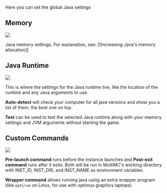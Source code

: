 Here you can set the global Java settings

## Memory

![](https://i.imgur.com/UQFcAKh.png)

Java memory settings. For explanation, see: [[Increasing Java's memory allocation]]

## Java Runtime
![](https://i.imgur.com/TNCsnRB.png)

This is where the settings for the Java runtime live, like the location of the runtime and any Java arguments to use.

**Auto-detect** will check your computer for all java versions and show you a list of them, the best one on top.

**Test** can be used to test the selected Java runtime along with your memory settings and JVM arguments without starting the game.

## Custom Commands
![](https://i.imgur.com/cS5dzDF.png)

**Pre-launch command** runs before the instance launches and **Post-exit command** runs after it exits.
Both will be run in MultiMC's working directory with INST_ID, INST_DIR, and INST_NAME as environment variables.

**Wrapper command** allows running java using an extra wrapper program (like `optirun` on Linux, for use with optimus graphics laptops)